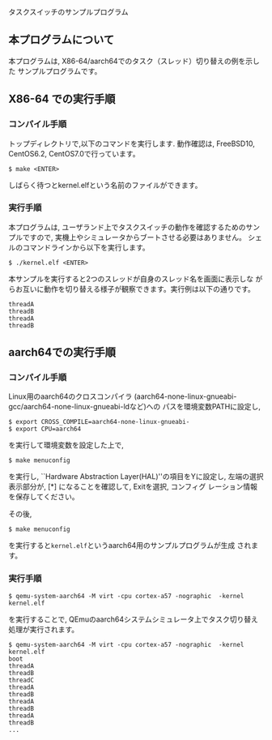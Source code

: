 タスクスイッチのサンプルプログラム
## 本プログラムについて

本プログラムは, X86-64/aarch64でのタスク（スレッド）切り替えの例を示した
サンプルプログラムです。

## X86-64 での実行手順
### コンパイル手順
トップディレクトリで,以下のコマンドを実行します. 動作確認は, FreeBSD10, CentOS6.2, CentOS7.0で行っています。

```shell-session
$ make <ENTER>
```
しばらく待つとkernel.elfという名前のファイルができます。

### 実行手順

本プログラムは, ユーザランド上でタスクスイッチの動作を確認するためのサンプルですので, 実機上やシミュレータからブートさせる必要はありません。
シェルのコマンドラインから以下を実行します。

```shell-session
$ ./kernel.elf <ENTER>
```
本サンプルを実行すると2つのスレッドが自身のスレッド名を画面に表示しな
がらお互いに動作を切り替える様子が観察できます。実行例は以下の通りです。

```
threadA
threadB
threadA
threadB
```

## aarch64での実行手順
### コンパイル手順
Linux用のaarch64のクロスコンパイラ
(aarch64-none-linux-gnueabi-gcc/aarch64-none-linux-gnueabi-ldなど)への
パスを環境変数PATHに設定し,

```shell-session
$ export CROSS_COMPILE=aarch64-none-linux-gnueabi-
$ export CPU=aarch64
```
を実行して環境変数を設定した上で,

```shell-session
$ make menuconfig
```
を実行し, ``Hardware Abstraction Layer(HAL)''の項目をYに設定し, 
左端の選択表示部分が, [*] になることを確認して, Exitを選択, コンフィグ
レーション情報を保存してください。

その後,
```shell-session
$ make menuconfig
```
を実行すると```kernel.elf```というaarch64用のサンプルプログラムが生成
されます。

### 実行手順

```shell-session
$ qemu-system-aarch64 -M virt -cpu cortex-a57 -nographic  -kernel
kernel.elf
```
を実行することで, QEmuのaarch64システムシミュレータ上でタスク切り替え
処理が実行されます。

```shell-session:実行例
$ qemu-system-aarch64 -M virt -cpu cortex-a57 -nographic  -kernel
kernel.elf
boot
threadA
threadB
threadC
threadA
threadB
threadA
threadB
threadA
threadB
...
```
